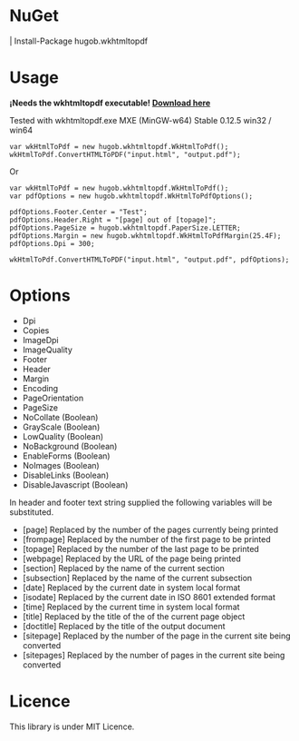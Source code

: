 # NuGet


| Install-Package hugob.wkhtmltopdf

# Usage

**¡Needs the wkhtmltopdf executable! [Download here](https://wkhtmltopdf.org/downloads.html)**

Tested with wkhtmltopdf.exe MXE (MinGW-w64) Stable 0.12.5 win32 / win64

```
var wkHtmlToPdf = new hugob.wkhtmltopdf.WkHtmlToPdf();
wkHtmlToPdf.ConvertHTMLToPDF("input.html", "output.pdf");
```

Or

```
var wkHtmlToPdf = new hugob.wkhtmltopdf.WkHtmlToPdf();
var pdfOptions = new hugob.wkhtmltopdf.WkHtmlToPdfOptions();

pdfOptions.Footer.Center = "Test";
pdfOptions.Header.Right = "[page] out of [topage]";
pdfOptions.PageSize = hugob.wkhtmltopdf.PaperSize.LETTER;
pdfOptions.Margin = new hugob.wkhtmltopdf.WkHtmlToPdfMargin(25.4F);
pdfOptions.Dpi = 300;

wkHtmlToPdf.ConvertHTMLToPDF("input.html", "output.pdf", pdfOptions);
```

# Options

* Dpi
* Copies
* ImageDpi
* ImageQuality
* Footer
* Header
* Margin
* Encoding
* PageOrientation
* PageSize
* NoCollate (Boolean)
* GrayScale (Boolean)
* LowQuality (Boolean)
* NoBackground (Boolean)
* EnableForms (Boolean)
* NoImages (Boolean)
* DisableLinks (Boolean)
* DisableJavascript (Boolean)

In header and footer text string supplied the following variables will be substituted.

   * [page]       Replaced by the number of the pages currently being printed
   * [frompage]   Replaced by the number of the first page to be printed
   * [topage]     Replaced by the number of the last page to be printed
   * [webpage]    Replaced by the URL of the page being printed
   * [section]    Replaced by the name of the current section
   * [subsection] Replaced by the name of the current subsection
   * [date]       Replaced by the current date in system local format
   * [isodate]    Replaced by the current date in ISO 8601 extended format
   * [time]       Replaced by the current time in system local format
   * [title]      Replaced by the title of the of the current page object
   * [doctitle]   Replaced by the title of the output document
   * [sitepage]   Replaced by the number of the page in the current site being converted
   * [sitepages]  Replaced by the number of pages in the current site being converted

# Licence

This library is under MIT Licence.